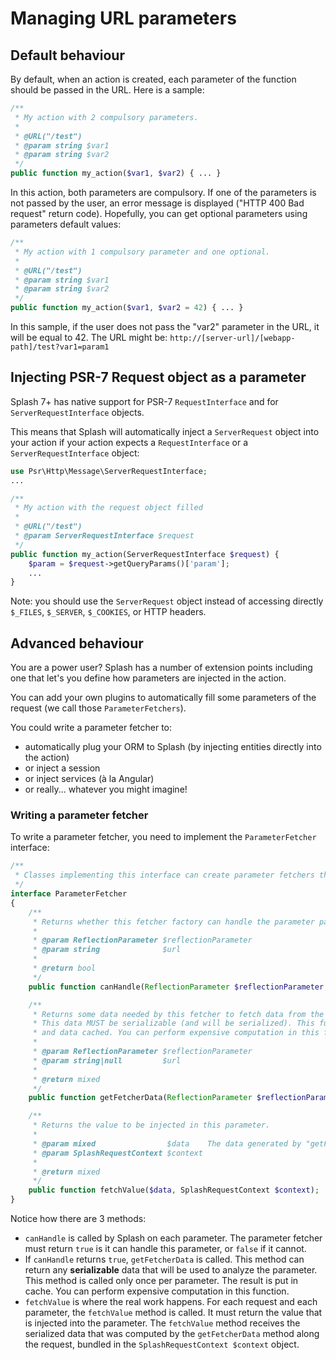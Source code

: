 Managing URL parameters
=======================

Default behaviour
-----------------

By default, when an action is created, each parameter of the function should be passed in the URL. Here is a sample:

```php
/**
 * My action with 2 compulsory parameters.
 *
 * @URL("/test")
 * @param string $var1
 * @param string $var2
 */
public function my_action($var1, $var2) { ... } 
```

In this action, both parameters are compulsory. If one of the parameters is not passed by the user, an error message is displayed ("HTTP 400 Bad request" return code).
Hopefully, you can get optional parameters using parameters default values:

```php
/**
 * My action with 1 compulsory parameter and one optional.
 *
 * @URL("/test")
 * @param string $var1
 * @param string $var2
 */
public function my_action($var1, $var2 = 42) { ... } 
```

In this sample, if the user does not pass the "var2" parameter in the URL, it will be equal to 42.
The URL might be: `http://[server-url]/[webapp-path]/test?var1=param1`


Injecting PSR-7 Request object as a parameter
---------------------------------------------

Splash 7+ has native support for PSR-7 `RequestInterface` and for `ServerRequestInterface` objects.

This means that Splash will automatically inject a `ServerRequest` object into your action if your action expects a `RequestInterface` or a `ServerRequestInterface`  object:

```php
use Psr\Http\Message\ServerRequestInterface;
...

/**
 * My action with the request object filled
 *
 * @URL("/test")
 * @param ServerRequestInterface $request
 */
public function my_action(ServerRequestInterface $request) {
	$param = $request->getQueryParams()['param'];
	...
} 
```

Note: you should use the `ServerRequest` object instead of accessing directly `$_FILES`, `$_SERVER`, `$_COOKIES`, or HTTP headers.


Advanced behaviour
------------------

You are a power user? Splash has a number of extension points including one that let's you define how parameters are injected in the action.

You can add your own plugins to automatically fill some parameters of the request (we call those `ParameterFetchers`).

You could write a parameter fetcher to:

- automatically plug your ORM to Splash (by injecting entities directly into the action)
- or inject a session
- or inject services (à la Angular)
- or really... whatever you might imagine!

### Writing a parameter fetcher

To write a parameter fetcher, you need to implement the `ParameterFetcher` interface:

```php
/**
 * Classes implementing this interface can create parameter fetchers that will fill parameters of actions.
 */
interface ParameterFetcher
{
    /**
     * Returns whether this fetcher factory can handle the parameter passed in parameter for the url $url.
     *
     * @param ReflectionParameter $reflectionParameter
     * @param string              $url
     *
     * @return bool
     */
    public function canHandle(ReflectionParameter $reflectionParameter, string $url = null) : bool;

    /**
     * Returns some data needed by this fetcher to fetch data from the request.
     * This data MUST be serializable (and will be serialized). This function will be called only once
     * and data cached. You can perform expensive computation in this function.
     *
     * @param ReflectionParameter $reflectionParameter
     * @param string|null         $url
     *
     * @return mixed
     */
    public function getFetcherData(ReflectionParameter $reflectionParameter, string $url = null);

    /**
     * Returns the value to be injected in this parameter.
     *
     * @param mixed                $data    The data generated by "getFetcherData"
     * @param SplashRequestContext $context
     *
     * @return mixed
     */
    public function fetchValue($data, SplashRequestContext $context);
}
```

Notice how there are 3 methods:

- `canHandle` is called by Splash on each parameter. The parameter fetcher must return `true` is it can handle this parameter, or `false` if it cannot.
- If `canHandle` returns `true`, `getFetcherData` is called. This method can return any **serializable** data that will be used to analyze the parameter. This method is called only once per parameter. The result is put in cache. You can perform expensive computation in this function.
- `fetchValue` is where the real work happens. For each request and each parameter, the `fetchValue` method is called. It must return the value that is injected into the parameter. The `fetchValue` method receives the serialized data that was computed by the `getFetcherData` method along the request, bundled in the `SplashRequestContext $context` object.

